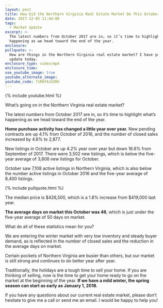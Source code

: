 ```yaml
---
layout: post
title: How Did the Northern Virginia Real Estate Market Do This October?
date: 2017-12-05 11:44:08
tags:
  - Market Update
excerpt: >-
  The latest numbers from October 2017 are in, so it’s time to highlight what’s
  happening as we head toward the end of the year.
enclosure:
pullquote: >-
  How are things in the Northern Virginia real estate market? I have your market
  update today.
enclosure_type: video/mp4
enclosure_time:
use_youtube_image: true
youtube_alternate_image:
youtube_code: 7iR8f4zU2RU
---
```



{% include youtube.html %}

What’s going on in the Northern Virginia real estate market?

The latest numbers from October 2017 are in, so it’s time to highlight what’s happening as we head toward the end of the year.

**Home purchase activity has changed a little year over year.** New pending contracts are up 4.1% from October of 2016, and the number of closed sales increased by 4.6% to 2,877.

New listings in October are up 4.2% year over year but down 16.6% from September of 2017. There were 3,502 new listings, which is below the five-year average of 3,808 new listings for October.

October saw 7,108 active listings in Northern Virginia, which is also below the number active listings in October 2016 and the five-year average of 8,400 listings.

{% include pullquote.html %}

The median price is $426,500, which is a 1.8% increase from $419,000 last year.

**The average days on market this October was 46**, which is just under the five-year average of 50 days on market.

What do all of these statistics mean for you?

We are entering the winter market with very low inventory and steady buyer demand, as is reflected in the number of closed sales and the reduction in the average days on market.

Certain pockets of Northern Virginia are busier than others, but our market is still strong and continues to do better year after year.

Traditionally, the holidays are a tough time to sell your home. If you are thinking of selling, now is the time to get your home ready to go on the market at the beginning of the year. **If we have a mild winter, the spring season can start as early as January 1, 2018.**

If you have any questions about our current real estate market, please don’t hesitate to give me a call or send me an email. I would be happy to help you!